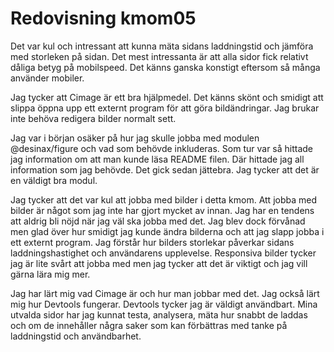 ---
---
Redovisning kmom05
=========================

<p> Det var kul och intressant att kunna mäta sidans laddningstid och jämföra med storleken på sidan. Det mest intressanta är att alla sidor fick relativt dåliga betyg på mobilspeed. Det känns ganska konstigt eftersom så många använder mobiler. </p>

<p> Jag tycker att Cimage är ett bra hjälpmedel. Det känns skönt och smidigt att slippa öppna upp ett externt program för att göra bildändringar. Jag brukar inte behöva redigera bilder normalt sett. </p>

<p> Jag var i början osäker på hur jag skulle jobba med modulen @desinax/figure och vad som behövde inkluderas. Som tur var så hittade jag information om att man kunde läsa README filen. Där hittade jag all information som jag behövde. Det gick sedan jättebra. Jag tycker att det är en väldigt bra modul. </p>

<p> Jag tycker att det var kul att jobba med bilder i detta kmom. Att jobba med bilder är något som jag inte har gjort mycket av innan. Jag har en tendens att aldrig bli nöjd när jag väl ska jobba med det. Jag blev dock förvånad men glad över hur smidigt jag kunde ändra bilderna och att jag slapp jobba i ett externt program. Jag förstår hur bilders storlekar påverkar sidans laddningshastighet och användarens upplevelse. Responsiva bilder tycker jag är lite svårt att jobba med men jag tycker att det är viktigt och jag vill gärna lära mig mer. </p>

<p> Jag har lärt mig vad Cimage är och hur man jobbar med det. Jag också lärt mig hur Devtools fungerar. Devtools tycker jag är väldigt användbart. Mina utvalda sidor har jag kunnat testa, analysera, mäta hur snabbt de laddas och om de innehåller några saker som kan förbättras med tanke på laddningstid och användbarhet. </p>

